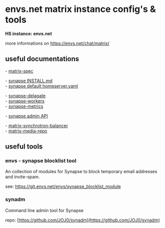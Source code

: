 # envs.net matrix instance config's & tools

**HS instance: envs.net**

more informations on https://envs.net/chat/matrix/

## useful documentations

\- [matrix-spec](https://spec.matrix.org/latest/)

\- [synapse INSTALL.md](https://github.com/matrix-org/synapse/blob/master/docs/setup/installation.md)  
\- [synapse default homeserver.yaml](https://github.com/matrix-org/synapse/blob/master/docs/sample_config.yaml)

\- [synapse-delagate](https://github.com/matrix-org/synapse/blob/master/docs/delegate.md)  
\- [synapse-workers](https://github.com/matrix-org/synapse/blob/master/docs/workers.md)  
\- [synapse-metrics](https://github.com/matrix-org/synapse/blob/master/docs/metrics-howto.md)

\- [synapse admin API](https://github.com/matrix-org/synapse/tree/master/docs/admin_api)

\- [matrix-synchrotron-balancer](https://github.com/Sorunome/matrix-synchrotron-balancer)  
\- [matrix-media-repo](https://github.com/turt2live/matrix-media-repo)

## useful tools

### envs - synapse blocklist tool

An collection of modules for Synapse to block temporary email addresses and invite-spam.

see: https://git.envs.net/envs/synapse_blocklist_module

### synadm

Command line admin tool for Synapse

repo: [https://github.com/JOJ0/synadm](https://github.com/JOJ0/synadm)
